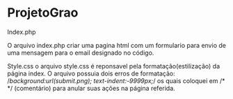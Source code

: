 # ProjetoGrao
Index.php 

O arquivo index.php criar uma pagina html com um formulario para envio de uma mensagem para o email designado no código.

Style.css
o arquivo style.css é reponsavel pela formatação(estilização) da página index. 
O arquivo  possuia dois erros de formatação:
/*background:url(submit.png);
text-indent:-9999px;*/
os quais coloquei em /* */ (comentário) para anular suas ações na página referida.
